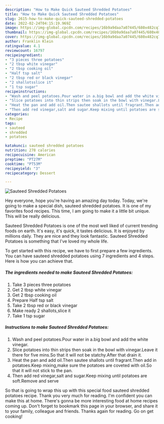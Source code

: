 ```yaml
---
description: "How to Make Quick Sauteed Shredded Potatoes"
title: "How to Make Quick Sauteed Shredded Potatoes"
slug: 2615-how-to-make-quick-sauteed-shredded-potatoes
date: 2022-02-24T04:15:19.969Z
image: https://img-global.cpcdn.com/recipes/16b9a9daa7a07445/680x482cq70/sauteed-shredded-potatoes-recipe-main-photo.jpg
thumbnail: https://img-global.cpcdn.com/recipes/16b9a9daa7a07445/680x482cq70/sauteed-shredded-potatoes-recipe-main-photo.jpg
cover: https://img-global.cpcdn.com/recipes/16b9a9daa7a07445/680x482cq70/sauteed-shredded-potatoes-recipe-main-photo.jpg
author: Franklin Klein
ratingvalue: 4.1
reviewcount: 16797
recipeingredient:
- "3 pieces three potatoes"
- "2 tbsp white vinegar"
- "2 tbsp cooking oil"
- "Half tsp salt"
- "2 tbsp red or black vinegar"
- "2 shallotsslice it"
- "1 tsp sugar"
recipeinstructions:
- "Wash and peel potatoes.Pour water in a.big bowl and add the white vinegar."
- "Slice potatoes into thin strips then soak in the bowl with vinegar.Leave it there for five mins.So that it will not be statchy.After that drain it."
- "Heat the pan and add oil.Then sautee shallots until fragrant.Then add in potatoes.Keep mixing,make sure the potatoes are coveted with oil.So that it will not stick to the pan."
- "Then add red vinegar,salt and sugar.Keep mixing until potatoes are soft.Remove and serve"
categories:
- Recipe
tags:
- sauteed
- shredded
- potatoes

katakunci: sauteed shredded potatoes 
nutrition: 278 calories
recipecuisine: American
preptime: "PT27M"
cooktime: "PT53M"
recipeyield: "3"
recipecategory: Dessert

---
```



![Sauteed Shredded Potatoes](https://img-global.cpcdn.com/recipes/16b9a9daa7a07445/680x482cq70/sauteed-shredded-potatoes-recipe-main-photo.jpg)

Hey everyone, hope you're having an amazing day today. Today, we're going to make a special dish, sauteed shredded potatoes. It is one of my favorites food recipes. This time, I am going to make it a little bit unique. This will be really delicious.



Sauteed Shredded Potatoes is one of the most well liked of current trending foods on earth. It's easy, it's quick, it tastes delicious. It is enjoyed by millions daily. They are nice and they look fantastic. Sauteed Shredded Potatoes is something that I've loved my whole life.


To get started with this recipe, we have to first prepare a few ingredients. You can have sauteed shredded potatoes using 7 ingredients and 4 steps. Here is how you can achieve that.

<!--inarticleads1-->

##### The ingredients needed to make Sauteed Shredded Potatoes:

1. Take 3 pieces three potatoes
1. Get 2 tbsp white vinegar
1. Get 2 tbsp cooking oil
1. Prepare Half tsp salt
1. Take 2 tbsp red or black vinegar
1. Make ready 2 shallots,slice it
1. Take 1 tsp sugar




<!--inarticleads2-->

##### Instructions to make Sauteed Shredded Potatoes:

1. Wash and peel potatoes.Pour water in a.big bowl and add the white vinegar.
1. Slice potatoes into thin strips then soak in the bowl with vinegar.Leave it there for five mins.So that it will not be statchy.After that drain it.
1. Heat the pan and add oil.Then sautee shallots until fragrant.Then add in potatoes.Keep mixing,make sure the potatoes are coveted with oil.So that it will not stick to the pan.
1. Then add red vinegar,salt and sugar.Keep mixing until potatoes are soft.Remove and serve




So that is going to wrap this up with this special food sauteed shredded potatoes recipe. Thank you very much for reading. I'm confident you can make this at home. There's gonna be more interesting food at home recipes coming up. Don't forget to bookmark this page in your browser, and share it to your family, colleague and friends. Thanks again for reading. Go on get cooking!
